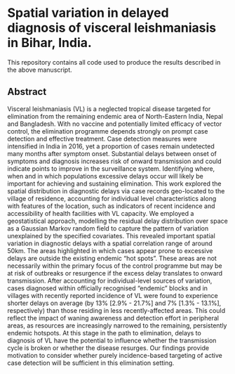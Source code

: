# Spatial variation in delayed diagnosis of visceral leishmaniasis in Bihar, India.

This repository contains all code used to produce the results described in the above manuscript. 

## Abstract
Visceral leishmaniasis (VL) is a neglected tropical disease targeted for elimination from the remaining endemic area of North-Eastern India, Nepal and Bangladesh. With no vaccine and potentially limited efficacy of vector control, the elimination programme depends strongly on prompt case detection and effective treatment. Case detection measures were intensified in India in 2016, yet a proportion of cases remain undetected many months after symptom onset. Substantial delays between onset of symptoms and diagnosis increases risk of onward transmission and could indicate points to improve in the surveillance system. Identifying where, when and in which populations excessive delays occur will likely be important for achieving and sustaining elimination.
This work explored the spatial distribution in diagnostic delays via case records geo-located to the village of residence, accounting for individual level characteristics along with features of the location, such as indicators of recent incidence and accessibility of health facilities with VL capacity. We employed a geostatistical approach, modelling the residual delay distribution over space as a Gaussian Markov random field to capture the pattern of variation unexplained by the specified covariates. This revealed important spatial variation in diagnostic delays with a spatial correlation range of around 50km. The areas highlighted in which cases appear prone to excessive delays are outside the existing endemic “hot spots”. These areas are not necessarily within the primary focus of the control programme but may be at risk of outbreaks or resurgence if the excess delay translates to onward transmission.
After accounting for individual-level sources of variation, cases diagnosed within officially recognised “endemic” blocks and in villages with recently reported incidence of VL were found to experience shorter delays on average (by 13% [2.9% - 21.7%] and 7% [1.3% - 13.1%], respectively) than those residing in less recently-affected areas. This could reflect the impact of waning awareness and detection effort in peripheral areas, as resources are increasingly narrowed to the remaining, persistently endemic hotspots. 
At this stage in the path to elimination, delays to diagnosis of VL have the potential to influence whether the transmission cycle is broken or whether the disease resurges. Our findings provide motivation to consider whether purely incidence-based targeting of active case detection will be sufficient in this elimination setting.

